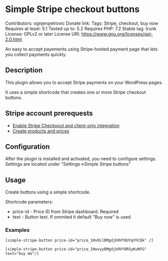 # Simple Stripe checkout buttons

Contributors: ognjenpetrovic
Donate link: 
Tags: Stripe, checkout, buy now
Requires at least: 5.1
Tested up to: 5.2
Requires PHP: 7.2
Stable tag: trunk
License: GPLv2 or later
License URI: https://www.gnu.org/licenses/gpl-2.0.html

An easy to accept payements using Stripe-hosted payment page that lets you collect payments quickly.


## Description

This plugin allows you to accept Stripe payments on your WordPress pages.

It uses a simple shortcode that creates one or more Stripe checkout buttons.


## Stripe account prerequests

* [Enable Stripe Checkoout and client-only integration](https://stripe.com/docs/payments/checkout/client#enable-checkout)
* [Create products and prices](https://stripe.com/docs/payments/checkout/client#create-products-and-prices)


## Configuration

After the plugin is installed and activated, you need to configure settings. Settings are located under "Settings->Simple Stripe buttons"


## Usage

Create buttons using a simple shortcode.

Shortcode parameters:

* price-id - Price ID from Stripe dashboard. Required
* text - Button text. If ommited it default "Buy now" is used

### Examples

```
[simple-stripe-button price-id="price_1HvOLlDMgdjb9VY8UYqYhCQk" /]

[simple-stripe-button price-id="price_1HwvyyDMgdjb9VY8RSyKuNfG" text="buy me"/]
```
